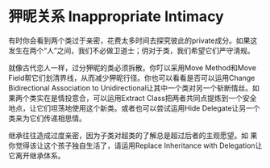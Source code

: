 # 狎昵关系 Inappropriate Intimacy

有时你会看到两个类过于亲密，花费太多时间去探究彼此的private成分。如果这发生在两个“人”之间，我们不必做卫道士；仴对于类，我们希望它们严守淸规。

就像古代恋人一样，过分狎昵的类必须拆散。你叮以采用Move Method和Move Field帮它们划清界线，从而减少狎昵行径。你也可以看看是否可以运用Change Bidirectional Association to Unidirectional让其中一个类对另一个斩断情丝。如果两个类实在是情投意合，可以运用Extract Class把两者共同点提炼到一个安全地点，让它们坦荡地使用这个新类。或者也可以尝试运用Hide Delegate让另一个类来为它们传递相思情。

继承往往造成过度亲密，因为子类对超类的了解总是超过后者的主观愿望。如 果你觉得该让这个孩子独自生活了，请运用Replace Inheritance with Delegation让它离开继承体系。
